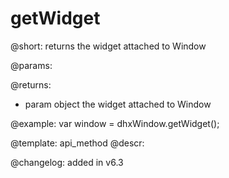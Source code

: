 getWidget
=============

@short: returns the widget attached to Window


@params:


@returns:
- param	object      the widget attached to Window


@example:
var window = dhxWindow.getWidget(); 


@template: api_method
@descr:





@changelog:
added in v6.3

